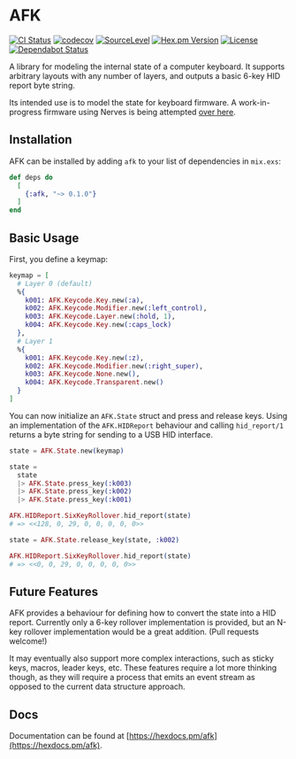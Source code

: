 # AFK

[![CI Status](https://github.com/doughsay/afk/workflows/CI/badge.svg)](https://github.com/doughsay/afk/actions)
[![codecov](https://codecov.io/gh/doughsay/afk/branch/master/graph/badge.svg)](https://codecov.io/gh/doughsay/afk)
[![SourceLevel](https://app.sourcelevel.io/github/doughsay/afk.svg)](https://app.sourcelevel.io/github/doughsay/afk)
[![Hex.pm Version](https://img.shields.io/hexpm/v/afk.svg?style=flat)](https://hex.pm/packages/afk)
[![License](https://img.shields.io/hexpm/l/afk.svg)](LICENSE.md)
[![Dependabot Status](https://api.dependabot.com/badges/status?host=github&repo=doughsay/afk)](https://dependabot.com)

A library for modeling the internal state of a computer keyboard. It supports
arbitrary layouts with any number of layers, and outputs a basic 6-key HID
report byte string.

Its intended use is to model the state for keyboard firmware. A work-in-progress
firmware using Nerves is being attempted [over
here](https://github.com/doughsay/keyboard).

## Installation

AFK can be installed by adding `afk` to your list of dependencies in `mix.exs`:

```elixir
def deps do
  [
    {:afk, "~> 0.1.0"}
  ]
end
```

## Basic Usage

First, you define a keymap:

```elixir
keymap = [
  # Layer 0 (default)
  %{
    k001: AFK.Keycode.Key.new(:a),
    k002: AFK.Keycode.Modifier.new(:left_control),
    k003: AFK.Keycode.Layer.new(:hold, 1),
    k004: AFK.Keycode.Key.new(:caps_lock)
  },
  # Layer 1
  %{
    k001: AFK.Keycode.Key.new(:z),
    k002: AFK.Keycode.Modifier.new(:right_super),
    k003: AFK.Keycode.None.new(),
    k004: AFK.Keycode.Transparent.new()
  }
]
```

You can now initialize an `AFK.State` struct and press and release keys. Using
an implementation of the `AFK.HIDReport` behaviour and calling `hid_report/1`
returns a byte string for sending to a USB HID interface.

```elixir
state = AFK.State.new(keymap)

state =
  state
  |> AFK.State.press_key(:k003)
  |> AFK.State.press_key(:k002)
  |> AFK.State.press_key(:k001)

AFK.HIDReport.SixKeyRollover.hid_report(state)
# => <<128, 0, 29, 0, 0, 0, 0, 0>>

state = AFK.State.release_key(state, :k002)

AFK.HIDReport.SixKeyRollover.hid_report(state)
# => <<0, 0, 29, 0, 0, 0, 0, 0>>
```

## Future Features

AFK provides a behaviour for defining how to convert the state into a HID
report. Currently only a 6-key rollover implementation is provided, but an N-key
rollover implementation would be a great addition. (Pull requests welcome!)

It may eventually also support more complex interactions, such as sticky keys,
macros, leader keys, etc. These features require a lot more thinking though, as
they will require a process that emits an event stream as opposed to the current
data structure approach.

## Docs

Documentation can be found at [https://hexdocs.pm/afk](https://hexdocs.pm/afk).
